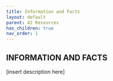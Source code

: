```yaml
---
title: Information and Facts
layout: default
parent: 42 Resources
has_children: true
nav_order: 1
---
```


## **INFORMATION AND FACTS**

[insert description here]